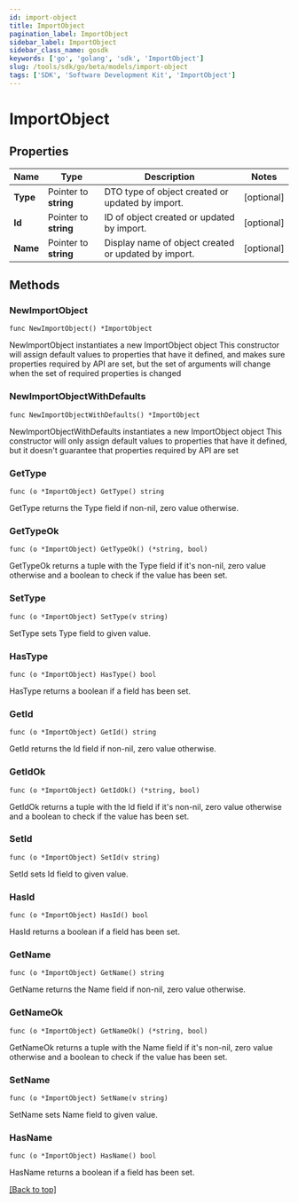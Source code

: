 ```yaml
---
id: import-object
title: ImportObject
pagination_label: ImportObject
sidebar_label: ImportObject
sidebar_class_name: gosdk
keywords: ['go', 'golang', 'sdk', 'ImportObject'] 
slug: /tools/sdk/go/beta/models/import-object
tags: ['SDK', 'Software Development Kit', 'ImportObject']
---
```


# ImportObject

## Properties

Name | Type | Description | Notes
------------ | ------------- | ------------- | -------------
**Type** |  Pointer to **string** | DTO type of object created or updated by import. | [optional] 
**Id** |  Pointer to **string** | ID of object created or updated by import. | [optional] 
**Name** |  Pointer to **string** | Display name of object created or updated by import. | [optional] 

## Methods

### NewImportObject

`func NewImportObject() *ImportObject`

NewImportObject instantiates a new ImportObject object
This constructor will assign default values to properties that have it defined,
and makes sure properties required by API are set, but the set of arguments
will change when the set of required properties is changed

### NewImportObjectWithDefaults

`func NewImportObjectWithDefaults() *ImportObject`

NewImportObjectWithDefaults instantiates a new ImportObject object
This constructor will only assign default values to properties that have it defined,
but it doesn't guarantee that properties required by API are set

### GetType

`func (o *ImportObject) GetType() string`

GetType returns the Type field if non-nil, zero value otherwise.

### GetTypeOk

`func (o *ImportObject) GetTypeOk() (*string, bool)`

GetTypeOk returns a tuple with the Type field if it's non-nil, zero value otherwise
and a boolean to check if the value has been set.

### SetType

`func (o *ImportObject) SetType(v string)`

SetType sets Type field to given value.

### HasType

`func (o *ImportObject) HasType() bool`

HasType returns a boolean if a field has been set.

### GetId

`func (o *ImportObject) GetId() string`

GetId returns the Id field if non-nil, zero value otherwise.

### GetIdOk

`func (o *ImportObject) GetIdOk() (*string, bool)`

GetIdOk returns a tuple with the Id field if it's non-nil, zero value otherwise
and a boolean to check if the value has been set.

### SetId

`func (o *ImportObject) SetId(v string)`

SetId sets Id field to given value.

### HasId

`func (o *ImportObject) HasId() bool`

HasId returns a boolean if a field has been set.

### GetName

`func (o *ImportObject) GetName() string`

GetName returns the Name field if non-nil, zero value otherwise.

### GetNameOk

`func (o *ImportObject) GetNameOk() (*string, bool)`

GetNameOk returns a tuple with the Name field if it's non-nil, zero value otherwise
and a boolean to check if the value has been set.

### SetName

`func (o *ImportObject) SetName(v string)`

SetName sets Name field to given value.

### HasName

`func (o *ImportObject) HasName() bool`

HasName returns a boolean if a field has been set.


[[Back to top]](#) 


